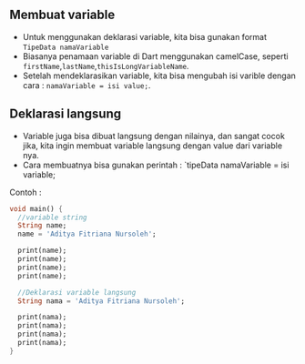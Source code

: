 ## Membuat variable

- Untuk menggunakan deklarasi variable, kita bisa gunakan format `TipeData namaVariable`
- Biasanya penamaan variable di Dart menggunakan camelCase, seperti `firstName`,`lastName`,`thisIsLongVariableName`.
- Setelah mendeklarasikan variable, kita bisa mengubah isi varible dengan cara : `namaVariable = isi value;`.

## Deklarasi langsung

- Variable juga bisa dibuat langsung dengan nilainya, dan sangat cocok jika, kita ingin membuat variable langsung dengan value dari variable nya.
- Cara membuatnya bisa gunakan perintah : `tipeData namaVariable = isi variable;

Contoh : 

```dart
void main() {
  //variable string
  String name;
  name = 'Aditya Fitriana Nursoleh';

  print(name);
  print(name);
  print(name);
  print(name);

  //Deklarasi variable langsung
  String nama = 'Aditya Fitriana Nursoleh';

  print(nama);
  print(nama);
  print(nama);
  print(nama);
}
```
